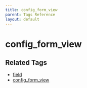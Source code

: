```yaml
---
title: config_form_view
parent: Tags Reference
layout: default
---
```


# config_form_view



## Related Tags

* [field](./field.html)
* [config_form_view](./config_form_view.html)
